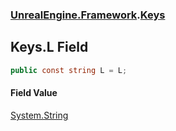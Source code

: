 ### [UnrealEngine.Framework](UnrealEngine_Framework.md 'UnrealEngine.Framework').[Keys](Keys.md 'UnrealEngine.Framework.Keys')
## Keys.L Field
```csharp
public const string L = L;
```
#### Field Value
[System.String](https://docs.microsoft.com/en-us/dotnet/api/System.String 'System.String')
